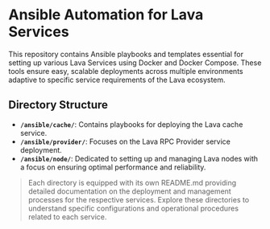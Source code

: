 # Ansible Automation for Lava Services

This repository contains Ansible playbooks and templates essential for setting up various Lava Services using Docker and Docker Compose. These tools ensure easy, scalable deployments across multiple environments adaptive to specific service requirements of the Lava ecosystem.

## Directory Structure
- **`/ansible/cache/`**: Contains playbooks for deploying the Lava cache service.
- **`/ansible/provider/`**: Focuses on the Lava RPC Provider service deployment.
- **`/ansible/node/`**: Dedicated to setting up and managing Lava nodes with a focus on ensuring optimal performance and reliability.

> Each directory is equipped with its own README.md providing detailed documentation on the deployment and management processes for the respective services. Explore these directories to understand specific configurations and operational procedures related to each service.
